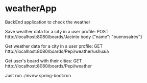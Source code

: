 # weatherApp
BackEnd application to check the weather

Save weather data for a city in a user profile:
POST http://localhost:8080/boards/Jacinto
body {"name": "buenosaires"}

Get weather data for a city in a user profile:
GET http://localhost:8080/boards/Pepi/weather/ushuaia

Get user's board with their cities:
GET http://localhost:8080/boards/Pepi/weather

Just run ./mvnw spring-boot:run
